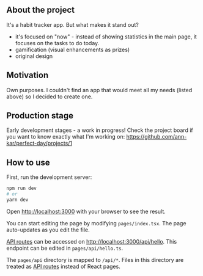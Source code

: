 ## About the project

It's a habit tracker app. But what makes it stand out?
- it's focused on "now" - instead of showing statistics in the main page, it focuses on the tasks to do today.
- gamification (visual enhancements as prizes)
- original design

## Motivation

Own purposes. I couldn't find an app that would meet all my needs (listed above) so I decided to create one.

## Production stage

Early development stages - a work in progress! 
Check the project board if you want to know exactly what I'm working on:
https://github.com/ann-kar/perfect-day/projects/1

## How to use

First, run the development server:

```bash
npm run dev
# or
yarn dev
```

Open [http://localhost:3000](http://localhost:3000) with your browser to see the result.

You can start editing the page by modifying `pages/index.tsx`. The page auto-updates as you edit the file.

[API routes](https://nextjs.org/docs/api-routes/introduction) can be accessed on [http://localhost:3000/api/hello](http://localhost:3000/api/hello). This endpoint can be edited in `pages/api/hello.ts`.

The `pages/api` directory is mapped to `/api/*`. Files in this directory are treated as [API routes](https://nextjs.org/docs/api-routes/introduction) instead of React pages.

